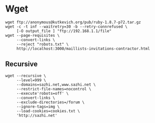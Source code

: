 Wget
====

    wget ftp://anonymous@kutkevich.org/pub/ruby-1.8.7-p72.tar.gz
    wget -c -t inf --waitretry=30 -b --retry-connrefused \
         [-O output_file ] "ftp://192.168.1.1/file"
    wget --page-requisites \
         --convert-links \
         --reject "robots.txt" \
         http://localhost:3000/maillists-invitations-contractor.html

Recursive
---------

    wget --recursive \
         --level=999 \
         --domains=sazhi.net,www.sazhi.net \
         --restrict-file-names=nocontrol \
         --execute'robots=off' \
         --convert-links \
         --exclude-directories=/forum \
         --ignore-tags=img \
         --load-cookies=cookies.txt \
         'http://sazhi.net'
